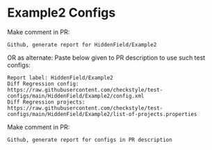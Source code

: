 # Example2 Configs
Make comment in PR:
```
Github, generate report for HiddenField/Example2
```
OR as alternate:
Paste below given to PR description to use such test configs:
```
Report label: HiddenField/Example2
Diff Regression config: https://raw.githubusercontent.com/checkstyle/test-configs/main/HiddenField/Example2/config.xml
Diff Regression projects: https://raw.githubusercontent.com/checkstyle/test-configs/main/HiddenField/Example2/list-of-projects.properties
```
Make comment in PR:
```
Github, generate report for configs in PR description
```
